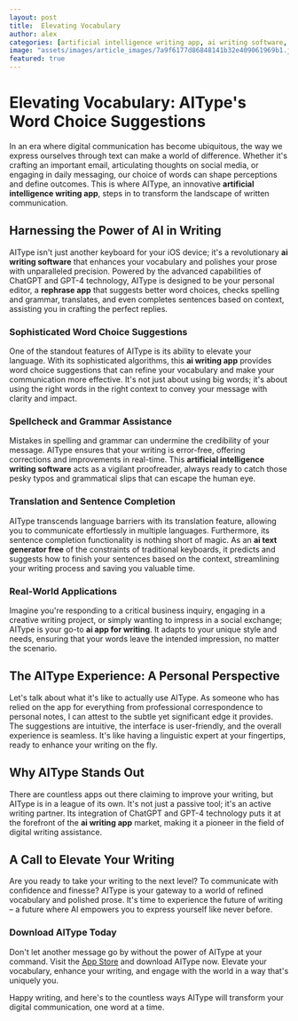 ```yaml
---
layout: post
title:  Elevating Vocabulary
author: alex
categories: [artificial intelligence writing app, ai writing software, rephrase app, ai writing app, ai text generator free, artificial intelligence writing software, ai app for writing]
image: "assets/images/article_images/7a9f6177d86848141b32e409061969b1.jpg"
featured: true
---
```


# Elevating Vocabulary: AIType's Word Choice Suggestions

In an era where digital communication has become ubiquitous, the way we express ourselves through text can make a world of difference. Whether it's crafting an important email, articulating thoughts on social media, or engaging in daily messaging, our choice of words can shape perceptions and define outcomes. This is where AIType, an innovative **artificial intelligence writing app**, steps in to transform the landscape of written communication.

## Harnessing the Power of AI in Writing

AIType isn't just another keyboard for your iOS device; it's a revolutionary **ai writing software** that enhances your vocabulary and polishes your prose with unparalleled precision. Powered by the advanced capabilities of ChatGPT and GPT-4 technology, AIType is designed to be your personal editor, a **rephrase app** that suggests better word choices, checks spelling and grammar, translates, and even completes sentences based on context, assisting you in crafting the perfect replies.

### Sophisticated Word Choice Suggestions

One of the standout features of AIType is its ability to elevate your language. With its sophisticated algorithms, this **ai writing app** provides word choice suggestions that can refine your vocabulary and make your communication more effective. It's not just about using big words; it's about using the right words in the right context to convey your message with clarity and impact.

### Spellcheck and Grammar Assistance

Mistakes in spelling and grammar can undermine the credibility of your message. AIType ensures that your writing is error-free, offering corrections and improvements in real-time. This **artificial intelligence writing software** acts as a vigilant proofreader, always ready to catch those pesky typos and grammatical slips that can escape the human eye.

### Translation and Sentence Completion

AIType transcends language barriers with its translation feature, allowing you to communicate effortlessly in multiple languages. Furthermore, its sentence completion functionality is nothing short of magic. As an **ai text generator free** of the constraints of traditional keyboards, it predicts and suggests how to finish your sentences based on the context, streamlining your writing process and saving you valuable time.

### Real-World Applications

Imagine you're responding to a critical business inquiry, engaging in a creative writing project, or simply wanting to impress in a social exchange; AIType is your go-to **ai app for writing**. It adapts to your unique style and needs, ensuring that your words leave the intended impression, no matter the scenario.

## The AIType Experience: A Personal Perspective

Let's talk about what it's like to actually use AIType. As someone who has relied on the app for everything from professional correspondence to personal notes, I can attest to the subtle yet significant edge it provides. The suggestions are intuitive, the interface is user-friendly, and the overall experience is seamless. It's like having a linguistic expert at your fingertips, ready to enhance your writing on the fly.

## Why AIType Stands Out

There are countless apps out there claiming to improve your writing, but AIType is in a league of its own. It's not just a passive tool; it's an active writing partner. Its integration of ChatGPT and GPT-4 technology puts it at the forefront of the **ai writing app** market, making it a pioneer in the field of digital writing assistance.

## A Call to Elevate Your Writing

Are you ready to take your writing to the next level? To communicate with confidence and finesse? AIType is your gateway to a world of refined vocabulary and polished prose. It's time to experience the future of writing – a future where AI empowers you to express yourself like never before.

### Download AIType Today

Don't let another message go by without the power of AIType at your command. Visit the [App Store](https://apps.apple.com/us/app/aitype-grammar-check-keyboard/id6469163944) and download AIType now. Elevate your vocabulary, enhance your writing, and engage with the world in a way that's uniquely you.

Happy writing, and here's to the countless ways AIType will transform your digital communication, one word at a time.